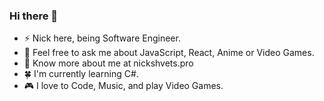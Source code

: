 ### Hi there 👋

- ⚡ Nick here, being Software Engineer.
- 💭 Feel free to ask me about JavaScript, React, Anime or Video Games.
- 🍎 Know more about me at nickshvets.pro
- 🍀 I'm currently learning C#.
- 🎮 I love to Code, Music, and play Video Games.

